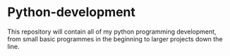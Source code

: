 # Python-development
This repository will contain all of my python programming development, from small basic programmes in the beginning to larger projects down the line.

